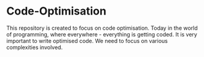 # Code-Optimisation
This repository is created to focus on code optimisation. Today in the world of programming, where everywhere - everything is getting coded. It is very important to write optimised code. We need to focus on various complexities involved.
